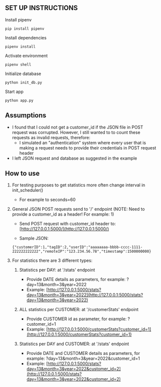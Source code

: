 ## SET UP INSTRUCTIONS

Install pipenv
```
pip install pipenv
```

Install dependencies
```
pipenv install
```
Activate environment
```
pipenv shell
```

Initialize database
```
python init_db.py
```

Start app
```
python app.py
```

## Assumptions

- I found that I could not get a customer_id if the JSON file in POST request was corrupted. However, I still wanted to to count these requests as invalid requests, therefore: 
    - I simulated an "authentication" system where every user that is making a request needs to provide their credentials in POST request header
- I left JSON request and database as suggested in the example

## How to use

1. For testing purposes to get statistics more often change interval in init_scheduler() 
    - For example to seconds=60

2. General JSON POST requests send to '/' endpoint (NOTE: Need to provide a customer_id as a header! For example: 1)

    - Send POST request with customer_id header to: [http://127.0.0.1:5000/](http://127.0.0.1:5000/)

    - Sample JSON: 
    ```
    {"customerID":1,"tagID":2,"userID":"aaaaaaaa-bbbb-cccc-1111-222222222222","remoteIP":"123.234.56.78","timestamp":1500000000}
    ```

3. For statistics there are 3 different types:

    1. Statistics per DAY: at '/stats' endpoint
        - Provide DATE details as parameters, for example: ?day=13&month=3&year=2022
        - Example: [http://127.0.0.1:5000/stats?day=13&month=3&year=2022](http://127.0.0.1:5000/stats?day=13&month=3&year=2022)
    
    2. ALL statistics per CUSTOMER: at '/customerStats' endpoint
        - Provide CUSTOMER id as parameter, for example: ?customer_id=1
        - Example: [http://127.0.0.1:5000/customerStats?customer_id=1](http://127.0.0.1:5000/customerStats?customer_id=1)
    
    3. Statistics per DAY and CUSTOMER: at '/stats' endpoint
        - Provide DATE and CUSTOMER details as parameters, for example: ?day=13&month=3&year=2022&customer_id=1
        - Example: [http://127.0.0.1:5000/stats?day=13&month=3&year=2022&customer_id=2](http://127.0.0.1:5000/stats?day=13&month=3&year=2022&customer_id=2)




